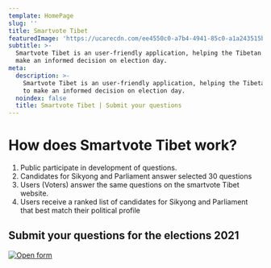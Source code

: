 ```yaml
---
template: HomePage
slug: ''
title: Smartvote Tibet
featuredImage: 'https://ucarecdn.com/ee4550c0-a7b4-4941-85c0-a1a243515baf/'
subtitle: >-
  Smartvote Tibet is an user-friendly application, helping the Tibetan voters to
  make an informed decision on election day.
meta:
  description: >-
    Smartvote Tibet is an user-friendly application, helping the Tibetan voters
    to make an informed decision on election day.
  noindex: false
  title: Smartvote Tibet | Submit your questions
---
```

# How does Smartvote Tibet work?

1. Public participate in development of questions.
2. Candidates for Sikyong and Parliament answer selected 30 questions
3. Users (Voters) answer the same questions on the smartvote Tibet website.
4. Users receive a ranked list of candidates for Sikyong and Parliament that best match their political profile

## Submit your questions for the elections 2021

[![Open form]()](https://google.ch)
